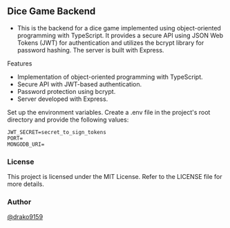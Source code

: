 ## Dice Game Backend

- This is the backend for a dice game implemented using object-oriented programming with TypeScript. It provides a secure API using JSON Web Tokens (JWT) for authentication and utilizes the bcrypt library for password hashing. The server is built with Express.

Features
- Implementation of object-oriented programming with TypeScript.
- Secure API with JWT-based authentication.
- Password protection using bcrypt.
- Server developed with Express.


Set up the environment variables. Create a .env file in the project's root directory and provide the following values:

````env
JWT_SECRET=secret_to_sign_tokens
PORT=
MONGODB_URI=
````

### License
This project is licensed under the MIT License. Refer to the LICENSE file for more details.

### Author

[@drako9159](https://github.com/Drako9159)